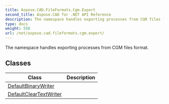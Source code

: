 ```yaml
---
title: Aspose.CAD.FileFormats.Cgm.Export
second_title: Aspose.CAD for .NET API Reference
description: The namespace handles exporting processes from CGM files format
type: docs
weight: 550
url: /net/aspose.cad.fileformats.cgm.export/
---
```

The namespace handles exporting processes from CGM files format.

## Classes

| Class | Description |
| --- | --- |
| [DefaultBinaryWriter](./defaultbinarywriter/) |  |
| [DefaultClearTextWriter](./defaultcleartextwriter/) |  |


